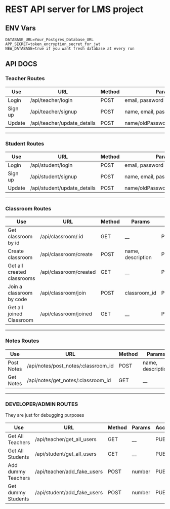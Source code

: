 # REST API server for LMS project

## ENV Vars

```env
DATABASE_URL=Your_Postgres_Database_URL
APP_SECRET=token_encryption_secret_for_jwt
NEW_DATABASE=true if you want fresh database at every run
```

## API DOCS

### Teacher Routes

| Use     | URL                        | Method | Params                       | Access | Status |
| ------- | -------------------------- | ------ | ---------------------------- | ------ | ------ |
| Login   | /api/teacher/login         | POST   | email, password              | Public | OK     |
| Sign up | /api/teacher/signup        | POST   | name, email, password        | Public | OK     |
| Update  |/api/teacher/update_details | POST   | name/oldPassword,newPassword | Public | OK     |

---

### Student Routes

| Use     | URL                        | Method | Params                       | Access | Status |
| ------- | -------------------------- | ------ | ---------------------------- | ------ | ------ |
| Login   | /api/student/login         | POST   | email, password              | Public | OK     |
| Sign up | /api/student/signup        | POST   | name, email, password        | Public | OK     |
| Update  |/api/student/update_details | POST   | name/oldPassword,newPassword | Public | OK     |

---

### Classroom Routes

| Use                        | URL                    | Method | Params            | Access          | Status |
| -------------------------- | ---------------------- | ------ | ----------------- | --------------- | ------ |
| Get classroom by id        | /api/classroom/:id     | GET    | \_\_              | Private         | OK     |
| Create classroom           | /api/classroom/create  | POST   | name, description | Private/Teacher | OK     |
| Get all created classrooms | /api/classroom/created | GET    | \_\_              | Private/Teacher | OK     |
| Join a classroom by code   | /api/classroom/join    | POST   | classroom_id      | Private/Student | OK     |
| Get all joined Classroom   | /api/classroom/joined  | GET    | \_\_              | Private/Student | OK     |

---

### Notes Routes

| Use        | URL                                 | Method | Params            | Access | Status |
| ---------- | ----------------------------------- | ------ | ----------------- | ------ | ------ |
| Post Notes | /api/notes/post_notes/:classroom_id | POST   | name, description | PUBLIC | OK     |
| Get Notes  | /api/notes/get_notes/:classroom_id  | GET    | \_\_              | PUBLIC | OK     |

---

### DEVELOPER/ADMIN ROUTES

They are just for debugging purposes

| Use                | URL                         | Method | Params | Access | Status |
| ------------------ | --------------------------- | ------ | ------ | ------ | ------ |
| Get All Teachers   | /api/teacher/get_all_users  | GET    | \_\_   | PUBLIC | OK     |
| Get All Students   | /api/student/get_all_users  | GET    | \_\_   | PUBLIC | OK     |
| Add dummy Teachers | /api/teacher/add_fake_users | POST   | number | PUBLIC | OK     |
| Get dummy Students | /api/student/add_fake_users | POST   | number | PUBLIC | OK     |
